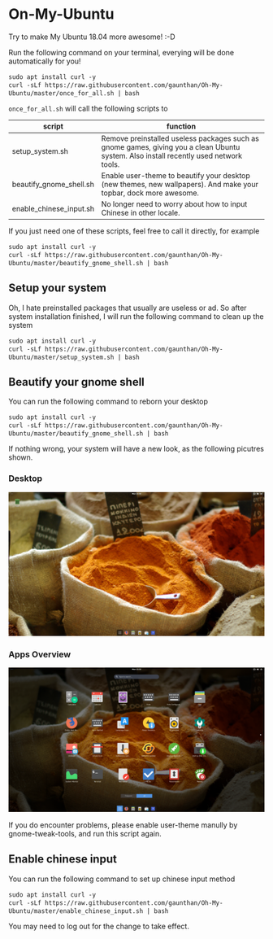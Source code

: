 # On-My-Ubuntu
Try to make My Ubuntu 18.04 more awesome! :-D

Run the following command on your terminal, everying will be done automatically for you!

	sudo apt install curl -y
	curl -sLf https://raw.githubusercontent.com/gaunthan/Oh-My-Ubuntu/master/once_for_all.sh | bash

`once_for_all.sh` will call the following scripts to 

|script|function|
|--|--|
|setup_system.sh|Remove preinstalled useless packages such as gnome games, giving you a clean Ubuntu system. Also install recently used network tools.|
|beautify_gnome_shell.sh|Enable user-theme to beautify your desktop (new themes, new wallpapers). And make your topbar, dock more awesome.|
|enable_chinese_input.sh|No longer need to worry about how to input Chinese in other locale.|

If you just need one of these scripts, feel free to call it directly, for example

	sudo apt install curl -y
	curl -sLf https://raw.githubusercontent.com/gaunthan/Oh-My-Ubuntu/master/beautify_gnome_shell.sh | bash

## Setup your system
Oh, I hate preinstalled packages that usually are useless or ad. So after system installation finished, I will run the following command to clean up the system

	sudo apt install curl -y
	curl -sLf https://raw.githubusercontent.com/gaunthan/Oh-My-Ubuntu/master/setup_system.sh | bash


## Beautify your gnome shell
You can run the following command to reborn your desktop

	sudo apt install curl -y
	curl -sLf https://raw.githubusercontent.com/gaunthan/Oh-My-Ubuntu/master/beautify_gnome_shell.sh | bash

If nothing wrong, your system will have a new look, as the following picutres shown.

### Desktop

![](./screenshots/Desktop.png)

### Apps Overview

![](./screenshots/Apps-Overview.png)

If you do encounter problems, please enable user-theme manully by gnome-tweak-tools, and run this script again.


## Enable chinese input
You can run the following command to set up chinese input method

	sudo apt install curl -y
	curl -sLf https://raw.githubusercontent.com/gaunthan/Oh-My-Ubuntu/master/enable_chinese_input.sh | bash

You may need to log out for the change to take effect.


